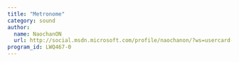 ```yaml
---
title: "Metronome"
category: sound
author:
  name: NaochanON
  url: http://social.msdn.microsoft.com/profile/naochanon/?ws=usercard-mini
program_id: LWQ467-0
---
```

